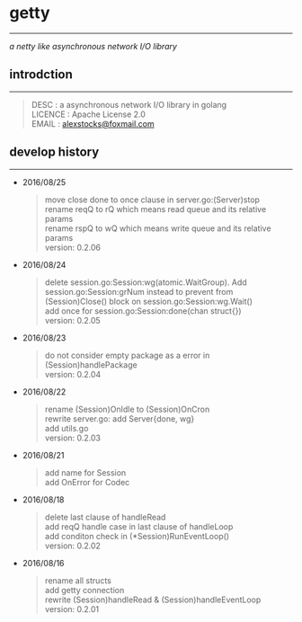 # getty #
---
 *a netty like asynchronous network I/O library*

## introdction ##
---
> DESC       : a asynchronous network I/O library in golang   
  LICENCE    : Apache License 2.0   
  EMAIL      : alexstocks@foxmail.com   

## develop history ##
---

- 2016/08/25
	> move close done to once clause in server.go:(Server)stop   
	> rename reqQ to rQ which means read queue and its relative params   
	> rename rspQ to wQ which means write queue and its relative params   
	> version: 0.2.06   

- 2016/08/24
	> delete session.go:Session:wg(atomic.WaitGroup). Add session.go:Session:grNum instead to prevent from  (Session)Close() block on session.go:Session:wg.Wait()   
	> add once for session.go:Session:done(chan struct{})   
	> version: 0.2.05   

- 2016/08/23
	> do not consider empty package as a error in (Session)handlePackage   
	> version: 0.2.04   

- 2016/08/22
	> rename (Session)OnIdle to (Session)OnCron   
	> rewrite server.go: add Server{done, wg}   
	> add utils.go   
	> version: 0.2.03   

- 2016/08/21
	> add name for Session   
	> add OnError for Codec   

- 2016/08/18
	> delete last clause of handleRead   
	> add reqQ handle case in last clause of handleLoop   
	> add conditon check in (*Session)RunEventLoop()   
	> version: 0.2.02   

- 2016/08/16
	> rename all structs   
	> add getty connection   
	> rewrite (Session)handleRead & (Session)handleEventLoop   
	> version: 0.2.01   
